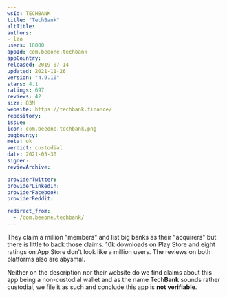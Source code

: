 ```yaml
---
wsId: TECHBANK
title: "TechBank"
altTitle: 
authors:
- leo
users: 10000
appId: com.beeone.techbank
appCountry: 
released: 2019-07-14
updated: 2021-11-26
version: "4.9.10"
stars: 4.1
ratings: 697
reviews: 42
size: 83M
website: https://techbank.finance/
repository: 
issue: 
icon: com.beeone.techbank.png
bugbounty: 
meta: ok
verdict: custodial
date: 2021-05-30
signer: 
reviewArchive:

providerTwitter: 
providerLinkedIn: 
providerFacebook: 
providerReddit: 

redirect_from:
  - /com.beeone.techbank/
---
```


They claim a million "members" and list big banks as their "acquirers" but there
is little to back those claims. 10k downloads on Play Store and eight ratings on
App Store don't look like a million users. The reviews on both platforms also
are abysmal.

Neither on the description nor their website do we find claims about this app being
a non-custodial wallet and as the name Tech**Bank** sounds rather custodial, we
file it as such and conclude this app is **not verifiable**.

